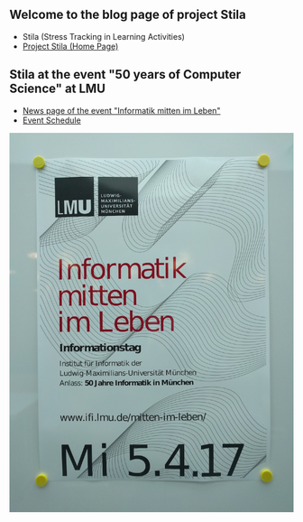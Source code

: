 <!--
## Welcome to GitHub Pages

You can use the [editor on GitHub](https://github.com/lmu-pms/stila-blog/edit/master/README.md) to maintain and preview the content for your website in Markdown files.

Whenever you commit to this repository, GitHub Pages will run [Jekyll](https://jekyllrb.com/) to rebuild the pages in your site, from the content in your Markdown files.

### Markdown

Markdown is a lightweight and easy-to-use syntax for styling your writing. It includes conventions for

```markdown
Syntax highlighted code block

# Header 1
## Header 2
### Header 3

- Bulleted
- List

1. Numbered
2. List

**Bold** and _Italic_ and `Code` text

[Link](url) and ![Image](src)
```

For more details see [GitHub Flavored Markdown](https://guides.github.com/features/mastering-markdown/).

### Jekyll Themes

Your Pages site will use the layout and styles from the Jekyll theme you have selected in your [repository settings](https://github.com/lmu-pms/stila-blog/settings). The name of this theme is saved in the Jekyll `_config.yml` configuration file.

### Support or Contact

Having trouble with Pages? Check out our [documentation](https://help.github.com/categories/github-pages-basics/) or [contact support](https://github.com/contact) and we’ll help you sort it out.
-->
## Welcome to the blog page of project Stila
* Stila (Stress Tracking in Learning Activities)
* [Project Stila (Home Page)](http://stila.pms.ifi.lmu.de/)

## Stila at the event "50 years of Computer Science" at LMU
* <a href="https://www.uni-muenchen.de/aktuelles/news/2017/informatik_mitten_im_leben.html" target="_blank">News page of the event "Informatik mitten im Leben"</a>
* <a href="http://www.pms.ifi.lmu.de/mitten-im-leben/" target="_blank">Event Schedule</a>

![alt text](images/eventPoster_small.jpg "event poster")

